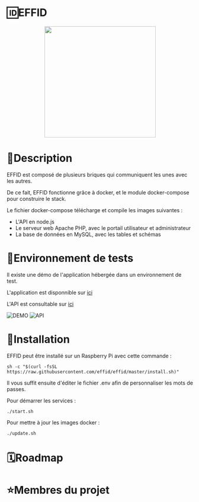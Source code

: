 # 🆔EFFID
<p align="center">
  <img src="https://github.com/effid/effid/blob/master/effid_logo.jpg" width="300">
</p>

# 📄Description

EFFID est composé de plusieurs briques qui communiquent les unes avec les autres.

De ce fait, EFFID fonctionne grâce à docker, et le module docker-compose pour construire le stack.

Le fichier docker-compose télécharge et compile les images suivantes :

- L'API en node.js
- Le serveur web Apache PHP, avec le portail utilisateur et administrateur
- La base de données en MySQL, avec les tables et schémas

# 🔬Environnement de tests

Il existe une démo de l'application hébergée dans un environnement de test.

L'application est disponnible sur [ici](https://effid.apollonian.fr)

L'API est consultable sur [ici](https://api.apollonian.fr)

![DEMO](https://img.shields.io/website?down_color=red&down_message=Hors%20ligne&up_color=green&up_message=En%20ligne&url=https%3A%2F%2Feffid.apollonian.fr)
![API](https://img.shields.io/website?down_color=red&down_message=Hors%20ligne&up_color=green&up_message=En%20ligne&url=https%3A%2F%2Fapi.apollonian.fr)

# 🚀Installation

EFFID peut être installé sur un Raspberry Pi avec cette commande :

```shell
sh -c "$(curl -fsSL https://raw.githubusercontent.com/effid/effid/master/install.sh)"
```

Il vous suffit ensuite d'éditer le fichier .env afin de personnaliser les mots de passes.

Pour démarrer les services :

```shell
./start.sh
```

Pour mettre à jour les images docker :
```shell
./update.sh
```
# 🗓Roadmap

# ⭐️Membres du projet
